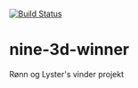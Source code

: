 [![Build Status](https://travis-ci.org/jesperronn/nine-3d-winner.svg?branch=master)](https://travis-ci.org/jesperronn/nine-3d-winner)

# nine-3d-winner
Rønn og Lyster's vinder projekt
